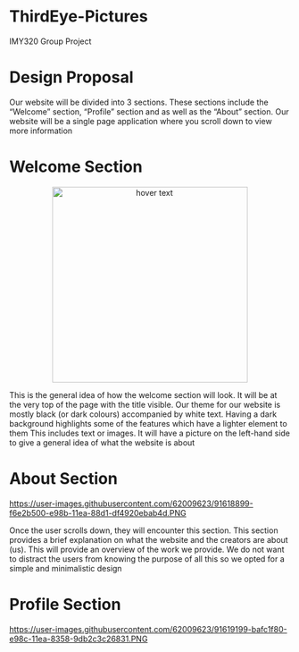 # ThirdEye-Pictures
IMY320 Group Project
# Design Proposal

Our website will be divided into 3 sections. These sections include the “Welcome” section, “Profile”
section and as well as the “About” section. Our website will be a single page application where you scroll
down to view more information

# Welcome Section


<p align="center">
  <img src="https://user-images.githubusercontent.com/62009623/91618734-79b74000-e98b-11ea-8420-8a99d9e7f887.PNG" width="350" title="hover text">
</p>

This is the general idea of how the welcome section will look. It will be at the very top of the page with
the title visible. Our theme for our website is mostly black (or dark colours) accompanied by white text.
Having a dark background highlights some of the features which have a lighter element to them This
includes text or images. It will have a picture on the left-hand side to give a general idea of what the
website is about

# About Section
https://user-images.githubusercontent.com/62009623/91618899-f6e2b500-e98b-11ea-88d1-df4920ebab4d.PNG

Once the user scrolls down, they will encounter this section. This section provides a brief explanation on
what the website and the creators are about (us). This will provide an overview of the work we provide.
We do not want to distract the users from knowing the purpose of all this so we opted for a simple and
minimalistic design

# Profile Section

https://user-images.githubusercontent.com/62009623/91619199-bafc1f80-e98c-11ea-8358-9db2c3c26831.PNG
